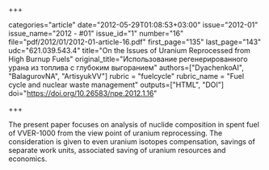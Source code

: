 +++

categories="article"
date="2012-05-29T01:08:53+03:00"
issue="2012-01"
issue_name="2012 - #01"
issue_id="1"
number="16"
file="pdf/2012/01/2012-01-article-16.pdf"
first_page="135"
last_page="143"
udc="621.039.543.4"
title="On the Issues of Uranium Reprocessed from High Burnup Fuels"
original_title="Использование регенерированного урана из топлива с глубоким выгоранием"
authors=["DyachenkoAI", "BalagurovNA", "ArtisyukVV"]
rubric = "fuelcycle"
rubric_name = "Fuel cycle and nuclear waste management"
outputs=["HTML", "DOI"]
doi="https://doi.org/10.26583/npe.2012.1.16"

+++

The present paper focuses on analysis of nuclide composition in spent fuel of VVER-1000 from the view point of uranium reprocessing. The consideration is given to even uranium isotopes compensation, savings of separate work units, associated saving of uranium resources and economics.